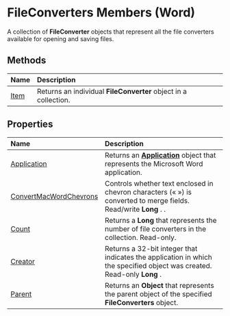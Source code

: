 
# FileConverters Members (Word)
A collection of  **FileConverter** objects that represent all the file converters available for opening and saving files.

## Methods



|**Name**|**Description**|
|:-----|:-----|
|[Item](6e280750-d43f-e0c5-fd99-4cd9a04f9b7b.md)|Returns an individual  **FileConverter** object in a collection.|

## Properties



|**Name**|**Description**|
|:-----|:-----|
|[Application](e495f8db-cd39-14c2-c9d3-543b6afd8bc2.md)|Returns an  **[Application](d1cf6f8f-4e88-bf01-93b4-90a83f79cb44.md)** object that represents the Microsoft Word application.|
|[ConvertMacWordChevrons](c0a1f60c-f3aa-a091-2088-ff571f653ed1.md)|Controls whether text enclosed in chevron characters (« ») is converted to merge fields. Read/write  **Long** . .|
|[Count](62660774-225c-55e2-6aa3-46f1697b1aea.md)|Returns a  **Long** that represents the number of file converters in the collection. Read-only.|
|[Creator](38992bc8-d385-5792-784e-bf30ee37c507.md)|Returns a 32-bit integer that indicates the application in which the specified object was created. Read-only  **Long** .|
|[Parent](43a746be-1733-a12d-f365-bc4b5c3db373.md)|Returns an  **Object** that represents the parent object of the specified **FileConverters** object.|
